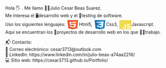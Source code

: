 Hola 🖐 . Me llamo 🙋‍♂️Julio Cesar Beas Suarez. <br>
Me interesa el 🖥desarrollo web y el 📄testing de software. <br>
Uso los siguientes lenguajes: 
<img align="center" alt="Rafa-HTML" height="30" width="40" src="https://raw.githubusercontent.com/devicons/devicon/master/icons/html5/html5-original.svg">Html5,
<img align="center" alt="Rafa-CSS" height="30" width="40" src="https://raw.githubusercontent.com/devicons/devicon/master/icons/css3/css3-original.svg">Css3,
<img align="center" alt="Rafa-Js" height="30" width="40" src="https://raw.githubusercontent.com/devicons/devicon/master/icons/javascript/javascript-plain.svg">Javascript.<br>
Aquí se encuentran los 🧪proyectos de desarrollo web en los que 👨‍💻trabajo.

<p>📬 Contacto: <br>
📧 Correo electrónico: cesar3713@outlook.com <br>
💼  Linkedln: https://www.linkedin.com/in/julio-beas-a74aa2216/ <br>
💻  Sitio web: https://cesar3713.github.io/Portfolio/</p>

